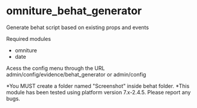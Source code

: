 # omniture_behat_generator
Generate behat script based on existing props and events

Required modules
  - omniture
  - date
  
Acess the config menu through the URL admin/config/evidence/behat_generator or admin/config

*You MUST create a folder named "Screenshot" inside behat folder.
*This module has been tested using platform version 7.x-2.4.5. Please report any bugs.
